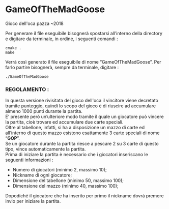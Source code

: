 # GameOfTheMadGoose
Gioco dell'oca pazza ~2018

Per generare il file eseguibile bisognerà spostarsi
all’interno della directory e digitare da terminale,
in ordine, i seguenti comandi :
```
cmake .
make
```
Verrà così generato il file eseguibile di nome
“GameOfTheMadGoose”.
Per farlo partire bisognerà, sempre da terminale,
digitare :
```
./GameOfTheMadGoose
```
### REGOLAMENTO :

In questa versione rivisitata del gioco dell'oca
il vincitore viene decretato tramite punteggio,
quindi lo scopo del gioco è di riuscire ad accumulare
almeno 1000 punti durante la partita.  
E’ presente però un’ulteriore modo tramite il quale
un giocatore può vincere la partita, cioè trovare ed
accumulare due carte speciali.  
Oltre al tabellone, infatti, si ha a disposizione un
mazzo di carte ed all’interno di questo mazzo
esistono esattamente 3 carte speciali di nome “**GOP**”.  
Se un giocatore durante la partita riesce a pescare 2
su 3 carte di questo tipo, vince automaticamente la
partita.  
Prima di iniziare la partita è necessario che i
giocatori inseriscano le seguenti informazioni :

- Numero di giocatori (minimo 2, massimo 10);
- Nickname di ogni giocatore;
- Dimensione del tabellone (minimo 50, massimo 100);
- Dimensione del mazzo (minimo 40, massimo 100);

Dopodiché il giocatore che ha inserito per primo il
nickname dovrà premere invio per iniziare la partita.
